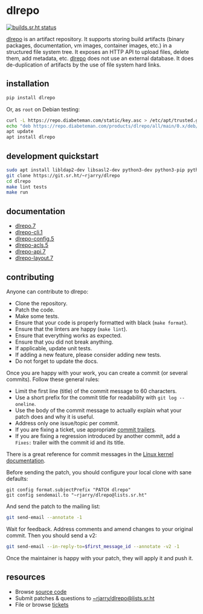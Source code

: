 # dlrepo

[![builds.sr.ht status](https://builds.sr.ht/~rjarry/dlrepo.svg)](https://builds.sr.ht/~rjarry/dlrepo)

[dlrepo][hub] is an artifact repository. It supports storing build artifacts
(binary packages, documentation, vm images, container images, etc.) in
a structured file system tree. It exposes an HTTP API to upload files, delete
them, add metadata, etc. [dlrepo][hub] does not use an external database. It
does de-duplication of artifacts by the use of file system hard links.

[hub]: https://sr.ht/~rjarry/dlrepo/

## installation

```sh
pip install dlrepo
```

Or, as `root` on Debian testing:

```sh
curl -L https://repo.diabeteman.com/static/key.asc > /etc/apt/trusted.gpg.d/repo-diabeteman-com.asc
echo "deb https://repo.diabeteman.com/products/dlrepo/all/main/0.x/deb/ /" > /etc/apt/sources.list.d/dlrepo.list
apt update
apt install dlrepo
```

## development quickstart

```sh
sudo apt install libldap2-dev libsasl2-dev python3-dev python3-pip python3-venv sassc
git clone https://git.sr.ht/~rjarry/dlrepo
cd dlrepo
make lint tests
make run
```

## documentation

* [dlrepo.7](https://git.sr.ht/~rjarry/dlrepo/tree/main/item/docs/dlrepo.7.scdoc)
* [dlrepo-cli.1](https://git.sr.ht/~rjarry/dlrepo/tree/main/item/docs/dlrepo-cli.1.scdoc)
* [dlrepo-config.5](https://git.sr.ht/~rjarry/dlrepo/tree/main/item/docs/dlrepo-config.5.scdoc)
* [dlrepo-acls.5](https://git.sr.ht/~rjarry/dlrepo/tree/main/item/docs/dlrepo-acls.5.scdoc)
* [dlrepo-api.7](https://git.sr.ht/~rjarry/dlrepo/tree/main/item/docs/dlrepo-api.7.scdoc)
* [dlrepo-layout.7](https://git.sr.ht/~rjarry/dlrepo/tree/main/item/docs/dlrepo-layout.7.scdoc)

## contributing

Anyone can contribute to dlrepo:

* Clone the repository.
* Patch the code.
* Make some tests.
* Ensure that your code is properly formatted with black (`make format`).
* Ensure that the linters are happy (`make lint`).
* Ensure that everything works as expected.
* Ensure that you did not break anything.
* If applicable, update unit tests.
* If adding a new feature, please consider adding new tests.
* Do not forget to update the docs.

Once you are happy with your work, you can create a commit (or several
commits). Follow these general rules:

* Limit the first line (title) of the commit message to 60 characters.
* Use a short prefix for the commit title for readability with `git log --oneline`.
* Use the body of the commit message to actually explain what your patch does
  and why it is useful.
* Address only one issue/topic per commit.
* If you are fixing a ticket, use appropriate
  [commit trailers](https://man.sr.ht/git.sr.ht/#referencing-tickets-in-git-commit-messages).
* If you are fixing a regression introduced by another commit, add a `Fixes:`
  trailer with the commit id and its title.

There is a great reference for commit messages in the
[Linux kernel documentation](https://www.kernel.org/doc/html/latest/process/submitting-patches.html#describe-your-changes).

Before sending the patch, you should configure your local clone with sane
defaults:

```
git config format.subjectPrefix "PATCH dlrepo"
git config sendemail.to "~rjarry/dlrepo@lists.sr.ht"
```

And send the patch to the mailing list:

```sh
git send-email --annotate -1
```

Wait for feedback. Address comments and amend changes to your original commit.
Then you should send a v2:

```sh
git send-email --in-reply-to=$first_message_id --annotate -v2 -1
```

Once the maintainer is happy with your patch, they will apply it and push it.

## resources

* Browse [source code](https://git.sr.ht/~rjarry/dlrepo)
* Submit patches & questions to
  [~rjarry/dlrepo@lists.sr.ht](https://lists.sr.ht/~rjarry/dlrepo)
* File or browse [tickets](https://todo.sr.ht/~rjarry/dlrepo)
